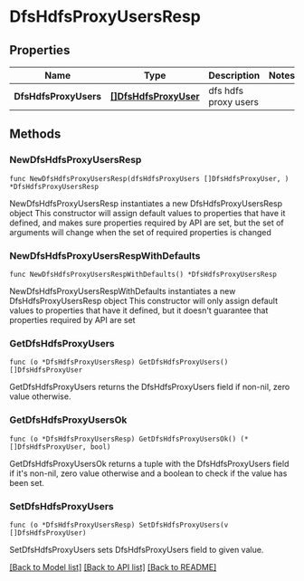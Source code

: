 # DfsHdfsProxyUsersResp

## Properties

Name | Type | Description | Notes
------------ | ------------- | ------------- | -------------
**DfsHdfsProxyUsers** | [**[]DfsHdfsProxyUser**](DfsHdfsProxyUser.md) | dfs hdfs proxy users | 

## Methods

### NewDfsHdfsProxyUsersResp

`func NewDfsHdfsProxyUsersResp(dfsHdfsProxyUsers []DfsHdfsProxyUser, ) *DfsHdfsProxyUsersResp`

NewDfsHdfsProxyUsersResp instantiates a new DfsHdfsProxyUsersResp object
This constructor will assign default values to properties that have it defined,
and makes sure properties required by API are set, but the set of arguments
will change when the set of required properties is changed

### NewDfsHdfsProxyUsersRespWithDefaults

`func NewDfsHdfsProxyUsersRespWithDefaults() *DfsHdfsProxyUsersResp`

NewDfsHdfsProxyUsersRespWithDefaults instantiates a new DfsHdfsProxyUsersResp object
This constructor will only assign default values to properties that have it defined,
but it doesn't guarantee that properties required by API are set

### GetDfsHdfsProxyUsers

`func (o *DfsHdfsProxyUsersResp) GetDfsHdfsProxyUsers() []DfsHdfsProxyUser`

GetDfsHdfsProxyUsers returns the DfsHdfsProxyUsers field if non-nil, zero value otherwise.

### GetDfsHdfsProxyUsersOk

`func (o *DfsHdfsProxyUsersResp) GetDfsHdfsProxyUsersOk() (*[]DfsHdfsProxyUser, bool)`

GetDfsHdfsProxyUsersOk returns a tuple with the DfsHdfsProxyUsers field if it's non-nil, zero value otherwise
and a boolean to check if the value has been set.

### SetDfsHdfsProxyUsers

`func (o *DfsHdfsProxyUsersResp) SetDfsHdfsProxyUsers(v []DfsHdfsProxyUser)`

SetDfsHdfsProxyUsers sets DfsHdfsProxyUsers field to given value.



[[Back to Model list]](../README.md#documentation-for-models) [[Back to API list]](../README.md#documentation-for-api-endpoints) [[Back to README]](../README.md)


